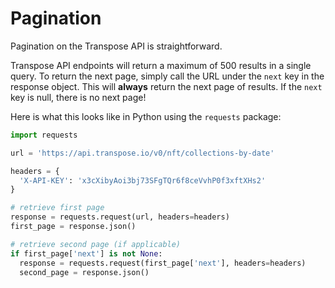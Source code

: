 # Pagination

Pagination on the Transpose API is straightforward.

Transpose API endpoints will return a maximum of 500 results in a single query. To return the next page, simply call the URL under the `next` key in the response object. This will **always** return the next page of results. If the `next` key is null, there is no next page!

Here is what this looks like in Python using the `requests` package:

```python
import requests

url = 'https://api.transpose.io/v0/nft/collections-by-date'

headers = {
  'X-API-KEY': 'x3cXibyAoi3bj73SFgTQr6f8ceVvhP0f3xftXHs2'
}

# retrieve first page
response = requests.request(url, headers=headers)
first_page = response.json()

# retrieve second page (if applicable)
if first_page['next'] is not None:
  response = requests.request(first_page['next'], headers=headers)
  second_page = response.json()
```

